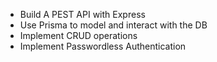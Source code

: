 <!-- The Plan -->

- Build A PEST API with Express
- Use Prisma to model and interact with the DB
- Implement CRUD operations
- Implement Passwordless Authentication